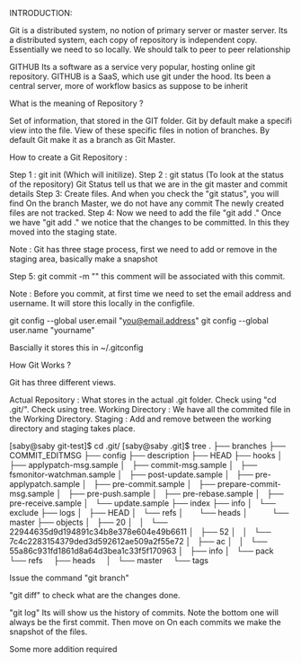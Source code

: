 INTRODUCTION:

Git is a distributed system, no notion of primary server or master server. 
Its a distributed system, each copy of repository is independent copy. 
Essentially we need to so locally.
We should talk to peer to peer relationship 

GITHUB
Its a software as a service very popular, hosting online git repository.
GITHUB is a SaaS, which use git under the hood. 
Its been a central server, more of workflow basics as suppose to be inherit

What is the meaning of Repository ?

Set of information, that stored in the GIT folder.
Git by default make a specifi view into the file. View of these specific files in notion of branches. 
By default Git make it as a branch as Git Master.


How to create a Git Repository :

Step 1 : git init (Which will initilize). 
Step 2 : git status (To look at the status of the repository) 
         Git Status tell us that we are in the git master and commit details
Step 3:  Create files. And when you check the "git status", you will find On the branch Master, we do not have any commit
         The newly created files are not tracked. 
Step 4:  Now we need to add the file "git add ." Once we have "git add ." we notice that the changes to be committed.
         In this they moved into the staging state. 

Note : Git has three stage process, first we need to add or remove in the staging area, basically make a snapshot 

Step 5:  git commit -m "<COMMENT>" this comment will be associated with this commit. 

Note : Before you commit, at first time we need to set the email address and username. It will store this locally in the configfile. 

git config --global user.email "you@email.address"
git config --global user.name "yourname"

Bascially it stores this in ~/.gitconfig

How Git Works ?

Git has three different views. 

Actual Repository : What stores in the actual .git folder. Check using "cd .git/". Check using tree.
Working Directory : We have all the commited file in the Working Directory. 
Staging : Add and remove between the working directory and staging takes place. 

[saby@saby git-test]$ cd .git/
[saby@saby .git]$ tree
.
├── branches
├── COMMIT_EDITMSG
├── config
├── description
├── HEAD
├── hooks
│   ├── applypatch-msg.sample
│   ├── commit-msg.sample
│   ├── fsmonitor-watchman.sample
│   ├── post-update.sample
│   ├── pre-applypatch.sample
│   ├── pre-commit.sample
│   ├── prepare-commit-msg.sample
│   ├── pre-push.sample
│   ├── pre-rebase.sample
│   ├── pre-receive.sample
│   └── update.sample
├── index
├── info
│   └── exclude
├── logs
│   ├── HEAD
│   └── refs
│       └── heads
│           └── master
├── objects
│   ├── 20
│   │   └── 22944635d9d194891c34b8e378e604e49b6611
│   ├── 52
│   │   └── 7c4c2283154379ded3d592612ae509a2f55e72
│   ├── ac
│   │   └── 55a86c931fd1861d8a64d3bea1c33f5f170963
│   ├── info
│   └── pack
└── refs
    ├── heads
    │   └── master
    └── tags


Issue the command "git branch"

"git diff" to check what are the changes done. 

"git log" Its will show us the history of commits. Note the bottom one will always be the first commit. Then move on
On each commits we make the snapshot of the files. 

  Some more addition required
